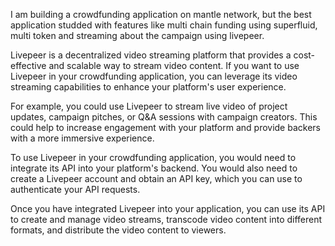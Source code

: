 I am building a crowdfunding application on mantle network, but the best application studded with features like multi chain funding using superfluid, multi token and streaming about the campaign using livepeer. 

Livepeer is a decentralized video streaming platform that provides a cost-effective and scalable way to stream video content. If you want to use Livepeer in your crowdfunding application, you can leverage its video streaming capabilities to enhance your platform's user experience.

For example, you could use Livepeer to stream live video of project updates, campaign pitches, or Q&A sessions with campaign creators. This could help to increase engagement with your platform and provide backers with a more immersive experience.

To use Livepeer in your crowdfunding application, you would need to integrate its API into your platform's backend. You would also need to create a Livepeer account and obtain an API key, which you can use to authenticate your API requests.

Once you have integrated Livepeer into your application, you can use its API to create and manage video streams, transcode video content into different formats, and distribute the video content to viewers.
